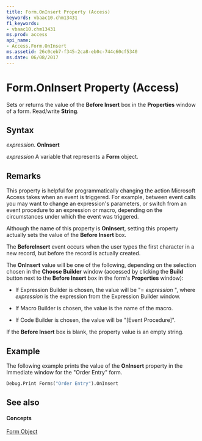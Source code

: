 ```yaml
---
title: Form.OnInsert Property (Access)
keywords: vbaac10.chm13431
f1_keywords:
- vbaac10.chm13431
ms.prod: access
api_name:
- Access.Form.OnInsert
ms.assetid: 26c0ceb7-f345-2ca8-eb0c-744c60cf5340
ms.date: 06/08/2017
---
```



# Form.OnInsert Property (Access)

Sets or returns the value of the **Before Insert** box in the **Properties** window of a form. Read/write **String**.


## Syntax

 _expression_. **OnInsert**

 _expression_ A variable that represents a **Form** object.


## Remarks

This property is helpful for programmatically changing the action Microsoft Access takes when an event is triggered. For example, between event calls you may want to change an expression's parameters, or switch from an event procedure to an expression or macro, depending on the circumstances under which the event was triggered. 

Although the name of this property is **OnInsert**, setting this property actually sets the value of the **Before Insert** box.

The **BeforeInsert** event occurs when the user types the first character in a new record, but before the record is actually created.

The **OnInsert** value will be one of the following, depending on the selection chosen in the **Choose Builder** window (accessed by clicking the **Build** button next to the **Before Insert** box in the form's **Properties** window):


- If Expression Builder is chosen, the value will be "= _expression_ ", where _expression_ is the expression from the Expression Builder window.
    
- If Macro Builder is chosen, the value is the name of the macro. 
    
- If Code Builder is chosen, the value will be "[Event Procedure]". 
    
If the **Before Insert** box is blank, the property value is an empty string.


## Example

The following example prints the value of the **OnInsert** property in the Immediate window for the "Order Entry" form.


```vb
Debug.Print Forms("Order Entry").OnInsert
```


## See also


#### Concepts


[Form Object](form-object-access.md)

